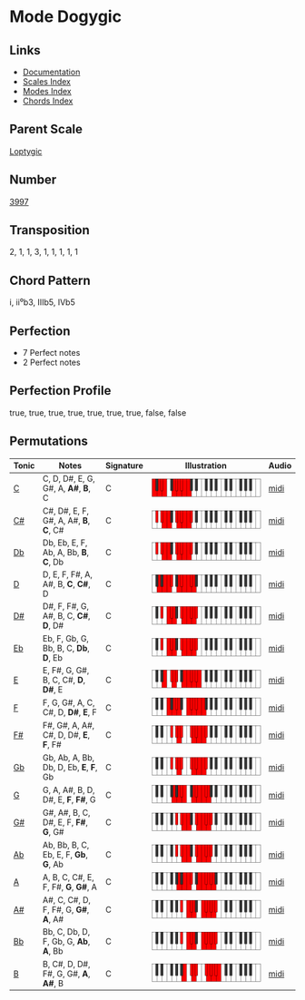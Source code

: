 # Mode Dogygic

## Links

- [Documentation](README.md)
- [Scales Index](Scales.md)
- [Modes Index](Modes.md)
- [Chords Index](Chords.md)

## Parent Scale

[Loptygic](ScaleLoptygic.md)

## Number

[3997](https://ianring.com/musictheory/scales/3997)

## Transposition

2, 1, 1, 3, 1, 1, 1, 1, 1

## Chord Pattern

i, ii⁰b3, IIIb5, IVb5

## Perfection

- 7 Perfect notes
- 2 Perfect notes

## Perfection Profile

true, true, true, true, true, true, true, false, false

## Permutations

| Tonic | Notes | Signature | Illustration | Audio |
|-------|-------|-----------|--------------|-------|
| [C](ModeCNaturalDogygic.md) | C, D, D#, E, G, G#, A, **A#**, **B**, C | C | ![CNaturalDogygic](ModeCNaturalDogygic.png) | [midi](https://github.com/edipermadi/music/blob/main/docs/ModeCNaturalDogygic.mid?raw=true) |
| [C#](ModeCSharpDogygic.md) | C#, D#, E, F, G#, A, A#, **B**, **C**, C# | C | ![CSharpDogygic](ModeCSharpDogygic.png) | [midi](https://github.com/edipermadi/music/blob/main/docs/ModeCSharpDogygic.mid?raw=true) |
| [Db](ModeDFlatDogygic.md) | Db, Eb, E, F, Ab, A, Bb, **B**, **C**, Db | C | ![DFlatDogygic](ModeDFlatDogygic.png) | [midi](https://github.com/edipermadi/music/blob/main/docs/ModeDFlatDogygic.mid?raw=true) |
| [D](ModeDNaturalDogygic.md) | D, E, F, F#, A, A#, B, **C**, **C#**, D | C | ![DNaturalDogygic](ModeDNaturalDogygic.png) | [midi](https://github.com/edipermadi/music/blob/main/docs/ModeDNaturalDogygic.mid?raw=true) |
| [D#](ModeDSharpDogygic.md) | D#, F, F#, G, A#, B, C, **C#**, **D**, D# | C | ![DSharpDogygic](ModeDSharpDogygic.png) | [midi](https://github.com/edipermadi/music/blob/main/docs/ModeDSharpDogygic.mid?raw=true) |
| [Eb](ModeEFlatDogygic.md) | Eb, F, Gb, G, Bb, B, C, **Db**, **D**, Eb | C | ![EFlatDogygic](ModeEFlatDogygic.png) | [midi](https://github.com/edipermadi/music/blob/main/docs/ModeEFlatDogygic.mid?raw=true) |
| [E](ModeENaturalDogygic.md) | E, F#, G, G#, B, C, C#, **D**, **D#**, E | C | ![ENaturalDogygic](ModeENaturalDogygic.png) | [midi](https://github.com/edipermadi/music/blob/main/docs/ModeENaturalDogygic.mid?raw=true) |
| [F](ModeFNaturalDogygic.md) | F, G, G#, A, C, C#, D, **D#**, **E**, F | C | ![FNaturalDogygic](ModeFNaturalDogygic.png) | [midi](https://github.com/edipermadi/music/blob/main/docs/ModeFNaturalDogygic.mid?raw=true) |
| [F#](ModeFSharpDogygic.md) | F#, G#, A, A#, C#, D, D#, **E**, **F**, F# | C | ![FSharpDogygic](ModeFSharpDogygic.png) | [midi](https://github.com/edipermadi/music/blob/main/docs/ModeFSharpDogygic.mid?raw=true) |
| [Gb](ModeGFlatDogygic.md) | Gb, Ab, A, Bb, Db, D, Eb, **E**, **F**, Gb | C | ![GFlatDogygic](ModeGFlatDogygic.png) | [midi](https://github.com/edipermadi/music/blob/main/docs/ModeGFlatDogygic.mid?raw=true) |
| [G](ModeGNaturalDogygic.md) | G, A, A#, B, D, D#, E, **F**, **F#**, G | C | ![GNaturalDogygic](ModeGNaturalDogygic.png) | [midi](https://github.com/edipermadi/music/blob/main/docs/ModeGNaturalDogygic.mid?raw=true) |
| [G#](ModeGSharpDogygic.md) | G#, A#, B, C, D#, E, F, **F#**, **G**, G# | C | ![GSharpDogygic](ModeGSharpDogygic.png) | [midi](https://github.com/edipermadi/music/blob/main/docs/ModeGSharpDogygic.mid?raw=true) |
| [Ab](ModeAFlatDogygic.md) | Ab, Bb, B, C, Eb, E, F, **Gb**, **G**, Ab | C | ![AFlatDogygic](ModeAFlatDogygic.png) | [midi](https://github.com/edipermadi/music/blob/main/docs/ModeAFlatDogygic.mid?raw=true) |
| [A](ModeANaturalDogygic.md) | A, B, C, C#, E, F, F#, **G**, **G#**, A | C | ![ANaturalDogygic](ModeANaturalDogygic.png) | [midi](https://github.com/edipermadi/music/blob/main/docs/ModeANaturalDogygic.mid?raw=true) |
| [A#](ModeASharpDogygic.md) | A#, C, C#, D, F, F#, G, **G#**, **A**, A# | C | ![ASharpDogygic](ModeASharpDogygic.png) | [midi](https://github.com/edipermadi/music/blob/main/docs/ModeASharpDogygic.mid?raw=true) |
| [Bb](ModeBFlatDogygic.md) | Bb, C, Db, D, F, Gb, G, **Ab**, **A**, Bb | C | ![BFlatDogygic](ModeBFlatDogygic.png) | [midi](https://github.com/edipermadi/music/blob/main/docs/ModeBFlatDogygic.mid?raw=true) |
| [B](ModeBNaturalDogygic.md) | B, C#, D, D#, F#, G, G#, **A**, **A#**, B | C | ![BNaturalDogygic](ModeBNaturalDogygic.png) | [midi](https://github.com/edipermadi/music/blob/main/docs/ModeBNaturalDogygic.mid?raw=true) |
